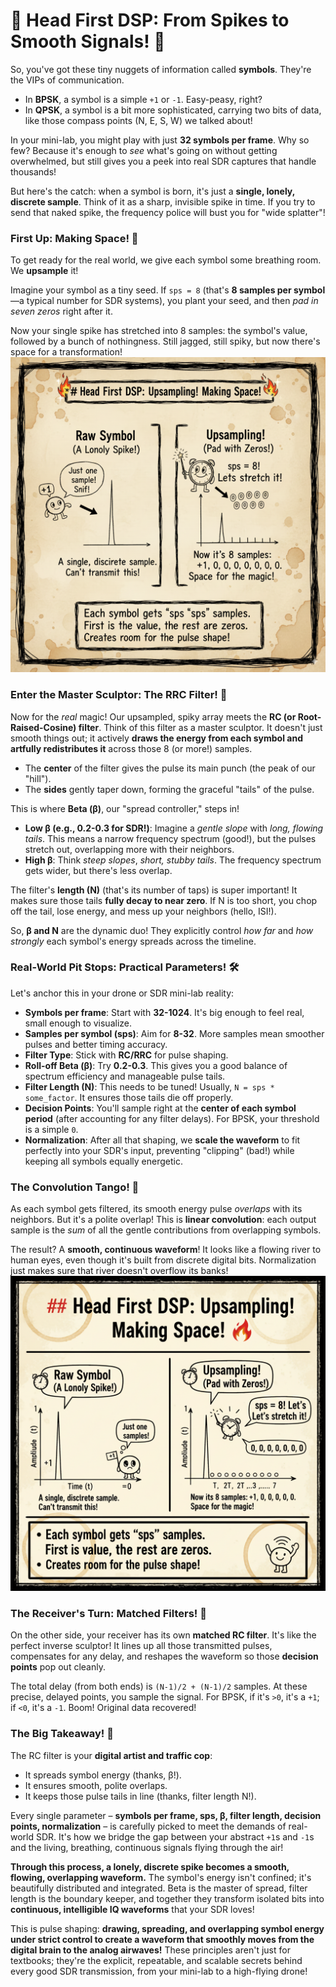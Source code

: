 # 🌟 Head First DSP: From Spikes to Smooth Signals! 🌟

So, you've got these tiny nuggets of information called **symbols**. They're the VIPs of communication.

*   In **BPSK**, a symbol is a simple `+1` or `-1`. Easy-peasy, right?
*   In **QPSK**, a symbol is a bit more sophisticated, carrying two bits of data, like those compass points (N, E, S, W) we talked about!

In your mini-lab, you might play with just **32 symbols per frame**. Why so few? Because it's enough to *see* what's going on without getting overwhelmed, but still gives you a peek into real SDR captures that handle thousands!

But here's the catch: when a symbol is born, it's just a **single, lonely, discrete sample**. Think of it as a sharp, invisible spike in time. If you try to send that naked spike, the frequency police will bust you for "wide splatter"!

### First Up: Making Space! 🚀

To get ready for the real world, we give each symbol some breathing room. We **upsample** it!

Imagine your symbol as a tiny seed. If `sps = 8` (that's **8 samples per symbol**—a typical number for SDR systems), you plant your seed, and then *pad in seven zeros* right after it.

Now your single spike has stretched into 8 samples: the symbol's value, followed by a bunch of nothingness. Still jagged, still spiky, but now there's space for a transformation!
![alt text](<Generated Image September 20, 2025 - 10_06AM.png>)

### Enter the Master Sculptor: The RRC Filter! 🎨
Now for the *real* magic! Our upsampled, spiky array meets the **RC (or Root-Raised-Cosine) filter**. Think of this filter as a master sculptor. It doesn't just smooth things out; it actively **draws the energy from each symbol and artfully redistributes it** across those 8 (or more!) samples.

*   The **center** of the filter gives the pulse its main punch (the peak of our "hill").
*   The **sides** gently taper down, forming the graceful "tails" of the pulse.

This is where **Beta (β)**, our "spread controller," steps in!

*   **Low β (e.g., 0.2-0.3 for SDR!)**: Imagine a *gentle slope* with *long, flowing tails*. This means a narrow frequency spectrum (good!), but the pulses stretch out, overlapping more with their neighbors.
*   **High β**: Think *steep slopes*, *short, stubby tails*. The frequency spectrum gets wider, but there's less overlap.

The filter's **length (N)** (that's its number of taps) is super important! It makes sure those tails **fully decay to near zero**. If N is too short, you chop off the tail, lose energy, and mess up your neighbors (hello, ISI!).

So, **β and N** are the dynamic duo! They explicitly control *how far* and *how strongly* each symbol's energy spreads across the timeline.

### Real-World Pit Stops: Practical Parameters! 🛠️

Let's anchor this in your drone or SDR mini-lab reality:

*   **Symbols per frame**: Start with **32-1024**. It's big enough to feel real, small enough to visualize.
*   **Samples per symbol (sps)**: Aim for **8-32**. More samples mean smoother pulses and better timing accuracy.
*   **Filter Type**: Stick with **RC/RRC** for pulse shaping.
*   **Roll-off Beta (β)**: Try **0.2-0.3**. This gives you a good balance of spectrum efficiency and manageable pulse tails.
*   **Filter Length (N)**: This needs to be tuned! Usually, `N = sps * some_factor`. It ensures those tails die off properly.
*   **Decision Points**: You'll sample right at the **center of each symbol period** (after accounting for any filter delays). For BPSK, your threshold is a simple `0`.
*   **Normalization**: After all that shaping, we **scale the waveform** to fit perfectly into your SDR's input, preventing "clipping" (bad!) while keeping all symbols equally energetic.

### The Convolution Tango! 💃

As each symbol gets filtered, its smooth energy pulse *overlaps* with its neighbors. But it's a polite overlap! This is **linear convolution**: each output sample is the *sum* of all the gentle contributions from overlapping symbols.

The result? A **smooth, continuous waveform**! It looks like a flowing river to human eyes, even though it's built from discrete digital bits. Normalization just makes sure that river doesn't overflow its banks!
![alt text](<Generated Image September 20, 2025 - 10_06AM (1).png>)
### The Receiver's Turn: Matched Filters! 🎯

On the other side, your receiver has its own **matched RC filter**. It's like the perfect inverse sculptor! It lines up all those transmitted pulses, compensates for any delay, and reshapes the waveform so those **decision points** pop out cleanly.

The total delay (from both ends) is `(N-1)/2 + (N-1)/2` samples. At these precise, delayed points, you sample the signal. For BPSK, if it's `>0`, it's a `+1`; if `<0`, it's a `-1`. Boom! Original data recovered!

### The Big Takeaway! 🧠

The RC filter is your **digital artist and traffic cop**:

*   It spreads symbol energy (thanks, β!).
*   It ensures smooth, polite overlaps.
*   It keeps those pulse tails in line (thanks, filter length N!).

Every single parameter – **symbols per frame, sps, β, filter length, decision points, normalization** – is carefully picked to meet the demands of real-world SDR. It's how we bridge the gap between your abstract `+1`s and `-1`s and the living, breathing, continuous signals flying through the air!

**Through this process, a lonely, discrete spike becomes a smooth, flowing, overlapping waveform.** The symbol's energy isn't confined; it's beautifully distributed and integrated. Beta is the master of spread, filter length is the boundary keeper, and together they transform isolated bits into **continuous, intelligible IQ waveforms** that your SDR loves!

This is pulse shaping: **drawing, spreading, and overlapping symbol energy under strict control to create a waveform that smoothly moves from the digital brain to the analog airwaves!** These principles aren't just for textbooks; they're the explicit, repeatable, and scalable secrets behind every good SDR transmission, from your mini-lab to a high-flying drone!

